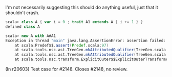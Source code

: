 I'm not necessarily suggesting this should do anything useful, just that it shouldn't crash.
```scala
scala> class A { var i = 0 ; trait A1 extends A { i += 1 } }
defined class A

scala> new A with A#A1                                      
Exception in thread "main" java.lang.AssertionError: assertion failed: $$iw.$$iw.A
	at scala.Predef$$.assert(Predef.scala:97)
	at scala.tools.nsc.ast.TreeGen.mkAttributedQualifier(TreeGen.scala:75)
	at scala.tools.nsc.ast.TreeGen.mkAttributedQualifier(TreeGen.scala:41)
	at scala.tools.nsc.transform.ExplicitOuter$$ExplicitOuterTransformer.mixinOuterAccessorDef(ExplicitOuter.scala:323)
```
(In r20603) Test case for #2148.  Closes #2148, no review.
